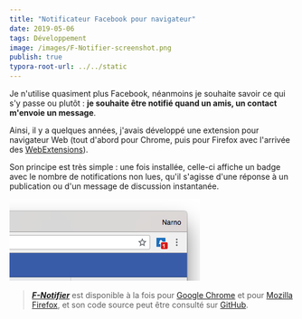 ```yaml
---
title: "Notificateur Facebook pour navigateur"
date: 2019-05-06
tags: Développement
image: /images/F-Notifier-screenshot.png
publish: true
typora-root-url: ../../static
---
```


Je n'utilise quasiment plus Facebook, néanmoins je souhaite savoir ce qui s'y passe ou plutôt : **je souhaite être notifié quand un amis, un contact m'envoie un message**.

Ainsi, il y a quelques années, j'avais développé une extension pour navigateur Web (tout d'abord pour Chrome, puis pour Firefox avec l'arrivée des [WebExtensions](https://developer.mozilla.org/fr/docs/Mozilla/Add-ons/WebExtensions)).

Son principe est très simple : une fois installée, celle-ci affiche un badge avec le nombre de notifications non lues, qu'il s'agisse d'une réponse à un publication ou d'un message de discussion instantanée.

[![F-Notifier-screenshot](/images/F-Notifier-screenshot.png)](https://github.com/Narno/F-Notifier)

> [***F-Notifier***](https://github.com/Narno/F-Notifier) est disponible à la fois pour [Google Chrome](https://chrome.google.com/webstore/detail/f-notifier/befpdcighpikpkklmfonkmdafmfnnkfn) et pour [Mozilla Firefox](https://addons.mozilla.org/fr/firefox/addon/f-notifier/), et son code source peut être consulté sur [GitHub](https://github.com/Narno/F-Notifier).

